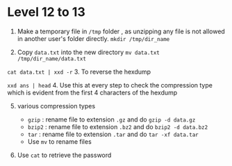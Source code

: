 # Level 12 to 13

1. Make a temporary file in `/tmp` folder , as unzipping any file is not allowed in another user's folder directly.
```mkdir /tmp/dir_name```

2. Copy `data.txt` into the new directory
```mv data.txt /tmp/dir_name/data.txt```

```cat data.txt | xxd -r```
3. To reverse the hexdump


```xxd ans | head```
4. Use this at every step to check the compression type which is evident from the first 4 characters of the hexdump

5. various compression types
    - `gzip` : rename file to extension `.gz` and do `gzip -d data.gz`
    - `bzip2` : rename file to extension `.bz2` and do `bzip2 -d data.bz2`
    - `tar` : rename file to extension `.tar` and do `tar -xf data.tar`
    - Use `mv` to rename files

6. Use `cat` to retrieve the password